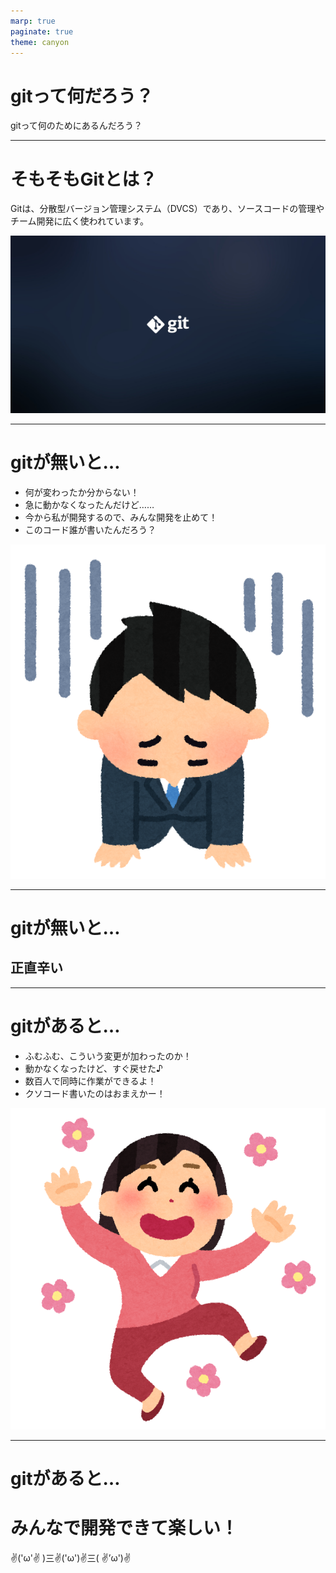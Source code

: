 ```yaml
---
marp: true
paginate: true
theme: canyon
---
```

<!-- 
_backgroundColor: black
_color: white
_class: title
-->

# gitって何だろう？

gitって何のためにあるんだろう？

---
<!-- _class: subTitle -->
# そもそもGitとは？

Gitは、分散型バージョン管理システム（DVCS）であり、ソースコードの管理やチーム開発に広く使われています。

![bg right:30%](./image/wallpaperflare.com_wallpaper.jpg)

---
# gitが無いと…

- 何が変わったか分からない！
- 急に動かなくなったんだけど……
- 今から私が開発するので、みんな開発を止めて！
- このコード誰が書いたんだろう？

![bg fit right:30%](./image/pose_ochikomu_businessman.png)

---
<!-- _class: center-slide -->
# gitが無いと…

## <!-- fit -->正直辛い

---
# gitがあると…

- ふむふむ、こういう変更が加わったのか！
- 動かなくなったけど、すぐ戻せた♪
- 数百人で同時に作業ができるよ！
- クソコード書いたのはおまえかー！


![bg fit right:30%](./image/pose_dance_ukareru_woman.png)

---
<!-- _class: center-slide -->
# gitがあると…

# みんなで開発できて楽しい！
✌('ω'✌ )三✌('ω')✌三( ✌’ω')✌
